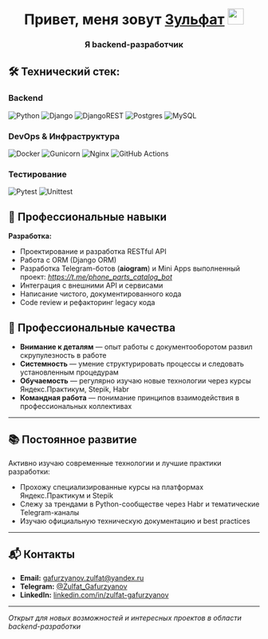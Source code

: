 <h1 align="center">Привет, меня зовут <a href="https://daniilshat.ru/" target="_blank">Зульфат</a> 
<img src="https://github.com/blackcater/blackcater/raw/main/images/Hi.gif" height="32"/></h1>
<h3 align="center">Я backend-разработчик</h3>

## 🛠 Технический стек:

### Backend
![Python](https://img.shields.io/badge/-Python-3670A0?style=for-the-badge&logo=python&logoColor=ffdd54)
![Django](https://img.shields.io/badge/django-%23092E20.svg?style=for-the-badge&logo=django&logoColor=white)
![DjangoREST](https://img.shields.io/badge/DJANGO-REST-ff1709?style=for-the-badge&logo=django&logoColor=white&color=ff1709&labelColor=gray)
![Postgres](https://img.shields.io/badge/postgres-%23316192.svg?style=for-the-badge&logo=postgresql&logoColor=white)
![MySQL](https://img.shields.io/badge/mysql-4479A1.svg?style=for-the-badge&logo=mysql&logoColor=white)

### DevOps & Инфраструктура
![Docker](https://img.shields.io/badge/docker-%230db7ed.svg?style=for-the-badge&logo=docker&logoColor=white)
![Gunicorn](https://img.shields.io/badge/gunicorn-%298729.svg?style=for-the-badge&logo=gunicorn&logoColor=white)
![Nginx](https://img.shields.io/badge/nginx-%23009639.svg?style=for-the-badge&logo=nginx&logoColor=white)
![GitHub Actions](https://img.shields.io/badge/github%20actions-%232671E5.svg?style=for-the-badge&logo=githubactions&logoColor=white)

### Тестирование
![Pytest](https://img.shields.io/badge/pytest-%23ffffff.svg?style=for-the-badge&logo=pytest&logoColor=2f9fe3)
![Unittest](https://img.shields.io/badge/Unittest-%23ffffff.svg?style=for-the-badge&logo=Unittest&logoColor=2f9fe3)

## 💼 Профессиональные навыки

**Разработка:**
- Проектирование и разработка RESTful API
- Работа с ORM (Django ORM)
- Разработка Telegram-ботов (**aiogram**) и Mini Apps
  выполненный проект: *https://t.me/phone_parts_catalog_bot*
- Интеграция с внешними API и сервисами
- Написание чистого, документированного кода
- Code review и рефакторинг legacy кода

## 🎯 Профессиональные качества

- **Внимание к деталям** — опыт работы с документооборотом развил скрупулезность в работе
- **Системность** — умение структурировать процессы и следовать установленным процедурам
- **Обучаемость** — регулярно изучаю новые технологии через курсы Яндекс.Практикум, Stepik, Habr
- **Командная работа** — понимание принципов взаимодействия в профессиональных коллективах

---

## 📚 Постоянное развитие

Активно изучаю современные технологии и лучшие практики разработки:
- Прохожу специализированные курсы на платформах Яндекс.Практикум и Stepik
- Слежу за трендами в Python-сообществе через Habr и тематические Telegram-каналы
- Изучаю официальную техническую документацию и best practices

---

## 📬 Контакты

- **Email:** gafurzyanov.zulfat@yandex.ru
- **Telegram:** [@Zulfat_Gafurzyanov](https://t.me/Zulfat_Gafurzyanov)
- **LinkedIn:** [linkedin.com/in/zulfat-gafurzyanov](https://www.linkedin.com/in/zulfat-gafurzyanov)

---

*Открыт для новых возможностей и интересных проектов в области backend-разработки*
